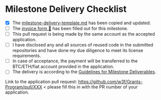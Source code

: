 # Milestone Delivery Checklist

- [x] The [milestone-delivery-template.md](https://github.com/w3f/Grant-Milestone-Delivery/blob/master/deliveries/milestone-delivery-template.md) has been copied and updated.
- [ ] The [invoice form :pencil:](https://forms.gle/LSRr7PCjBpEbKGh89) has been filled out for this milestone.
- [ ] This pull request is being made by the same account as the accepted application.
- [ ] I have disclosed any and all sources of reused code in the submitted repositories and have done my due diligence to meet its license requirements.
- [ ] In case of acceptance, the payment will be transferred to the BTC/ETH/fiat account provided in the application.
- [ ] The delivery is according to the [Guidelines for Milestone Deliverables](https://grants.web3.foundation/docs/Support%20Docs/milestone-deliverables-guidelines).

Link to the application pull request: https://github.com/w3f/Grants-Program/pull/XXX < please fill this in with the PR number of your application.
